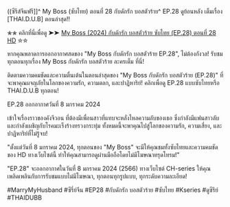 ((ซีรีส์จีนฟรี]]^ My Boss (ซับไทย) ตอนที่ 28 กับดักรัก บอสตัวร้าย^ EP.28 ดูย้อนหลัง เต็มเรื่อง [THAI.D.U.B] ตอนล่าสุด!!

✮✮ คลิกที่นี่เพื่อดู ➤➤ [My Boss (2024) กับดักรัก บอสตัวร้าย ซับไทย (EP.28) ตอนที่ 28 HD](https://filmsortie.com/tv/240437-1-28/my-boss.html) ✮✮

หากคุณพลาดการออกอากาศสดของ "My Boss กับดักรัก บอสตัวร้าย EP.28", ไม่ต้องกังวล! รับชมทุกตอนทุกเรื่อง My Boss กับดักรัก บอสตัวร้าย ละครเต็ม ที่นี่!

ติดตามความคมชัดและความตื่นเต้นในตอนล่าสุดของ "My Boss กับดักรัก บอสตัวร้าย (EP.28)" ที่จะพาคุณผจญภัยในโลกของความรัก, ความตลก, และปาฏิหาริย์! คลิกเพื่อดู EP.28 แบบซับไทยหรือ THAI.D.U.B ทุกตอน!

EP.28 ออกอากาศวันที่ 8 มกราคม 2024

เข้าใจเรื่องราวของคังจีวอน ที่ต้องมีเพื่อนสาวที่แทบจะหลั่งไหลความลับของเธอ ซึ่งกำลังมีแฟนสาวลับ และกำลังเผชิญกับโรคมะเร็งร้างทรวงกระทุ่ม ทั้งหมดนี้จะพาคุณไปสู่โลกของความรัก, ความเสี่ยง, และปาฏิหาริย์ที่ไม่รู้จบ!

"ตั้งแต่วันที่ 8 มกราคม 2024, ทุกตอนของ "My Boss" จะมีให้คุณชมทั้งซับไทยและความคมชัดของ HD ทางเว็บไซต์นี้ ทำให้คุณสามารถดูผ่านมือถือโดยไม่มีโฆษณาทรุดโทรม!"

"EP.28" จะออกอากาศในวันที่ 8 มกราคม 2024 (2566) ทางเว็บไซต์ CH-series ให้คุณเพลิดเพลินกับการรับชมแบบไม่มีโฆษณา, ทุกตอนทุกรูปแบบ, ทุกระดับความละเอียด!

#MarryMyHusband #ซีรี่ย์จีน #EP28 #กับดักรัก บอสตัวร้าย #ซับไทย #Kseries #ดูซีรีย์ #THAIDUBB

<!--

**Here are some ideas to get you started:**

🙋‍♀️ A short introduction - what is your organization all about?
🌈 Contribution guidelines - how can the community get involved?
👩‍💻 Useful resources - where can the community find your docs? Is there anything else the community should know?
🍿 Fun facts - what does your team eat for breakfast?
🧙 Remember, you can do mighty things with the power of [Markdown](https://docs.github.com/github/writing-on-github/getting-started-with-writing-and-formatting-on-github/basic-writing-and-formatting-syntax)
-->
